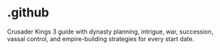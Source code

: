 # .github
Crusader Kings 3 guide with dynasty planning, intrigue, war, succession, vassal control, and empire-building strategies for every start date.

